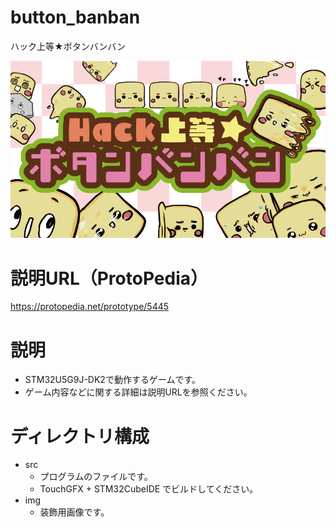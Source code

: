 # button_banban
ハック上等★ボタンバンバン

![title](./img/title.png)

# 説明URL（ProtoPedia）
https://protopedia.net/prototype/5445

# 説明
- STM32U5G9J-DK2で動作するゲームです。
- ゲーム内容などに関する詳細は説明URLを参照ください。

# ディレクトリ構成
- src
  - プログラムのファイルです。
  - TouchGFX + STM32CubeIDE でビルドしてください。
- img
  - 装飾用画像です。
